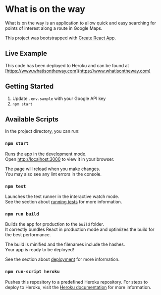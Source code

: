 # What is on the way

What is on the way is an application to allow quick and easy searching for points of interest along a route in Google Maps.

This project was bootstrapped with [Create React App](https://github.com/facebook/create-react-app).

## Live Example

This code has been deployed to Heroku and can be found at [https://www.whatisontheway.com](https://www.whatisontheway.com)

## Getting Started

1. Update `.env.sample` with your Google API key
2. `npm start`

## Available Scripts

In the project directory, you can run:

### `npm start`

Runs the app in the development mode.\
Open [http://localhost:3000](http://localhost:3000) to view it in your browser.

The page will reload when you make changes.\
You may also see any lint errors in the console.

### `npm test`

Launches the test runner in the interactive watch mode.\
See the section about [running tests](https://facebook.github.io/create-react-app/docs/running-tests) for more information.

### `npm run build`

Builds the app for production to the `build` folder.\
It correctly bundles React in production mode and optimizes the build for the best performance.

The build is minified and the filenames include the hashes.\
Your app is ready to be deployed!

See the section about [deployment](https://facebook.github.io/create-react-app/docs/deployment) for more information.

### `npm run-script heroku`

Pushes this repository to a predefined Heroku repository. For steps to deploy to Heroku, visit the [Heroku documentation](https://devcenter.heroku.com/articles/git) for more information.
